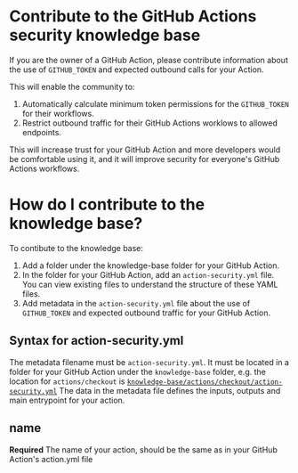 # Contribute to the GitHub Actions security knowledge base

If you are the owner of a GitHub Action, please contribute information about the use of `GITHUB_TOKEN` and expected outbound calls for your Action. 

This will enable the community to:
1. Automatically calculate minimum token permissions for the `GITHUB_TOKEN` for their workflows. 
2. Restrict outbound traffic for their GitHub Actions worklows to allowed endpoints.

This will increase trust for your GitHub Action and more developers would be comfortable using it, and it will improve security for everyone's GitHub Actions workflows.

# How do I contribute to the knowledge base?

To contibute to the knowledge base:
1. Add a folder under the knowledge-base folder for your GitHub Action.
2. In the folder for your GitHub Action, add an `action-security.yml` file. You can view existing files to understand the structure of these YAML files. 
3. Add metadata in the `action-security.yml` file about the use of `GITHUB_TOKEN` and expected outbound traffic for your GitHub Action.

## Syntax for action-security.yml

The metadata filename must be `action-security.yml`. It must be located in a folder for your GitHub Action under the `knowledge-base` folder, e.g. the location for `actions/checkout` is [`knowledge-base/actions/checkout/action-security.yml`](https://github.com/step-security/secure-workflows/blob/main/knowledge-base/actions/checkout/action-security.yml) The data in the metadata file defines the inputs, outputs and main entrypoint for your action.

## name

**Required** The name of your action, should be the same as in your GitHub Action's action.yml file

